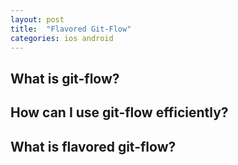 ```yaml
---
layout: post
title:  "Flavored Git-Flow"
categories: ios android
---
```


## What is git-flow?

## How can I use git-flow efficiently?

## What is flavored git-flow?
